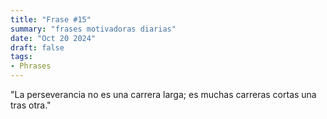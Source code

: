```yaml
---
title: "Frase #15"
summary: "frases motivadoras diarias"
date: "Oct 20 2024"
draft: false
tags:
- Phrases
---
```


"La perseverancia no es una carrera larga; es muchas carreras cortas una tras otra."
